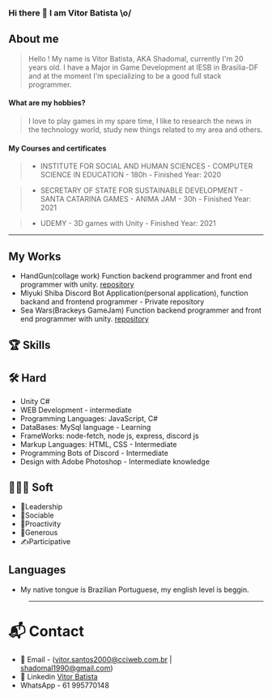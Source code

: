 ### Hi there 👋 I am Vitor Batista \o/

## About me
   > Hello ! My name is Vitor Batista, AKA Shadomal, currently I'm 20 years old. I have a Major in Game Development at IESB in Brasilia-DF and at the moment I'm specializing to be a good full stack programmer.
  #### What are my hobbies?
   > I love to play games in my spare time, I like to research the news in the technology world, study new things related to my area and others.
  #### My Courses and certificates
  
   >  - INSTITUTE FOR SOCIAL AND HUMAN SCIENCES
         - COMPUTER SCIENCE IN EDUCATION - 180h
         - Finished Year: 2020
         
   >  - SECRETARY OF STATE FOR SUSTAINABLE DEVELOPMENT
        - SANTA CATARINA GAMES - ANIMA JAM - 30h
        - Finished Year: 2021
        
   >  - UDEMY
        - 3D games with Unity
        - Finished Year: 2021
-------------------------------------------------------------------------------------------------------------------------------------------------------
## My Works
  - HandGun(collage work) Function backend programmer and front end programmer with unity. [repository](https://github.com/shadomal/handgun)
  - Miyuki Shiba Discord Bot Application(personal application), function backand and frontend programmer - Private repository
  - Sea Wars(Brackeys GameJam) Function backend programmer and front end programmer with unity. [repository](https://github.com/shadomal/boat-game)
## 🏆 Skills
  
  ## 🛠 Hard
  - Unity C#
  - WEB Development - intermediate
  - Programming Languages: JavaScript, C#
  - DataBases: MySql language - Learning
  - FrameWorks: node-fetch, node js, express, discord js
  - Markup Languages: HTML, CSS - Intermediate
  - Programming Bots of Discord - Intermediate
  - Design with Adobe Photoshop - Intermediate knowledge
  
  ## 👨🏻‍🔧 Soft
  - 🥇Leadership
  - 🤝Sociable
  - 👊Proactivity
  - 👋Generous
  - ✍️Participative
  
  ## Languages
  - My native tongue is Brazilian Portuguese, my english level is beggin.
  
>-------------------------------------------------------------------------------------------------------------------------------------------------------
# 📬 Contact
 - 📧 Email - (vitor.santos2000@cciweb.com.br | shadomal1990@gmail.com)
 - 🔗 Linkedin [Vitor Batista](https://www.linkedin.com/in/vitor-batista-36a159210/)
 - WhatsApp - 61 995770148
